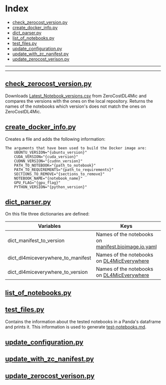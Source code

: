 # Index 
- [check_zerocost_version.py](#check_zerocost_version.py)
- [create_docker_info.py](#create_docker_info.py)
- [dict_parser.py](#dict_parser.py)
- [list_of_notebooks.py](#list_of_notebooks.py)
- [test_files.py](#test_files.py)
- [update_configuration.py](#update_configuration.py)
- [update_with_zc_nanifest.py](#update_with_zc_nanifest.py)
- [update_zerocost_verison.py](#update_zerocost_verison.py)

---
---
## [check_zerocost_version.py](../../../../.tools/python_tools/check_zerocost_version.py) <a name="check_zerocost_version.py"></a>

Downloads [Latest_Notebook_versions.csv](https://raw.githubusercontent.com/HenriquesLab/ZeroCostDL4Mic/master/Colab_notebooks/Latest_Notebook_versions.csv) from ZeroCostDL4Mic and compares the versions with the ones on the local repository. Returns the names of the notebooks which version's does not match the ones on ZeroCostDL4Mic.

## [create_docker_info.py](../../../../.tools/python_tools/create_docker_info.py) <a name="create_docker_info.py"></a>

Creates a file and adds the following information:

    The arguments that have been used to build the Docker image are:
        UBUNTU_VERSION="{ubuntu_version}"
        CUDA_VERSION="{cuda_version}"
        CUDNN_VERSION="{cudnn_version}"
        PATH_TO_NOTEBOOK="{path_to_notebook}"
        PATH_TO_REQUIREMENTS="{path_to_requirements}"
        SECTIONS_TO_REMOVE="{sections_to_remove}"
        NOTEBOOK_NAME="{notebook_name}"
        GPU_FLAG="{gpu_flag}"
        PYTHON_VERSION="{python_version}"

## [dict_parser.py](../../../../.tools/python_tools/dict_parser.py) <a name="dict_parser.py"></a>

On this file three dictionaries are defined:

| Variables | Keys | Values |
|---|---|---|
| dict_manifest_to_version | Names of the notebooks on [manifest.bioimage.io.yaml](https://github.com/HenriquesLab/ZeroCostDL4Mic/blob/master/manifest.bioimage.io.yaml#L411) | Names of the notebooks on [Latest_Notebook_versions.csv](https://raw.githubusercontent.com/HenriquesLab/ZeroCostDL4Mic/master/Colab_notebooks/Latest_Notebook_versions.csv)  |
| dict_dl4miceverywhere_to_manifest | Names of the notebooks on [DL4MicEverywhere](https://github.com/HenriquesLab/DL4MicEverywhere/tree/main/notebooks/ZeroCostDL4Mic_notebooks) | Names of the notebooks on [manifest.bioimage.io.yaml](https://github.com/HenriquesLab/ZeroCostDL4Mic/blob/master/manifest.bioimage.io.yaml#L411) |
| dict_dl4miceverywhere_to_version | Names of the notebooks on [DL4MicEverywhere](https://github.com/HenriquesLab/DL4MicEverywhere/tree/main/notebooks/ZeroCostDL4Mic_notebooks) | [Latest_Notebook_versions.csv](https://raw.githubusercontent.com/HenriquesLab/ZeroCostDL4Mic/master/Colab_notebooks/Latest_Notebook_versions.csv) |



## [list_of_notebooks.py](../../../../.tools/python_tools/list_of_notebooks.py) <a name="list_of_notebooks.py"></a>



## [test_files.py](../../../../.tools/python_tools/test_files.py) <a name="test_files.py"></a>

Contains the information about the tested notebooks in a Panda's dataframe and prints it. This information is used to generate [test-notebooks.md](https://github.com/HenriquesLab/DL4MicEverywhere/blob/main/.tools/test-notebooks.md).

## [update_configuration.py](../../../../.tools/python_tools/update_configuration.py) <a name="update_configuration.py"></a>

## [update_with_zc_nanifest.py](../../../../.tools/python_tools/update_with_zc_nanifest.py) <a name="update_with_zc_nanifest.py"></a>

## [update_zerocost_verison.py](../../../../.tools/python_tools/update_zerocost_verison.py) <a name="update_zerocost_verison.py"></a>